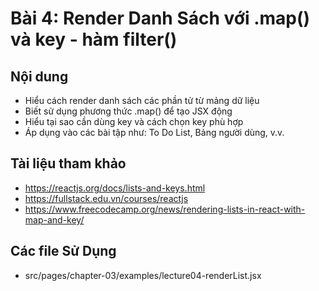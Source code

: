# Bài 4: Render Danh Sách với .map() và key - hàm filter()

## Nội dung
- Hiểu cách render danh sách các phần tử từ mảng dữ liệu
- Biết sử dụng phương thức .map() để tạo JSX động
- Hiểu tại sao cần dùng key và cách chọn key phù hợp
- Áp dụng vào các bài tập như: To Do List, Bảng người dùng, v.v.

## Tài liệu tham khảo
- https://reactjs.org/docs/lists-and-keys.html
- https://fullstack.edu.vn/courses/reactjs
- https://www.freecodecamp.org/news/rendering-lists-in-react-with-map-and-key/

## Các file Sử Dụng
- src/pages/chapter-03/examples/lecture04-renderList.jsx